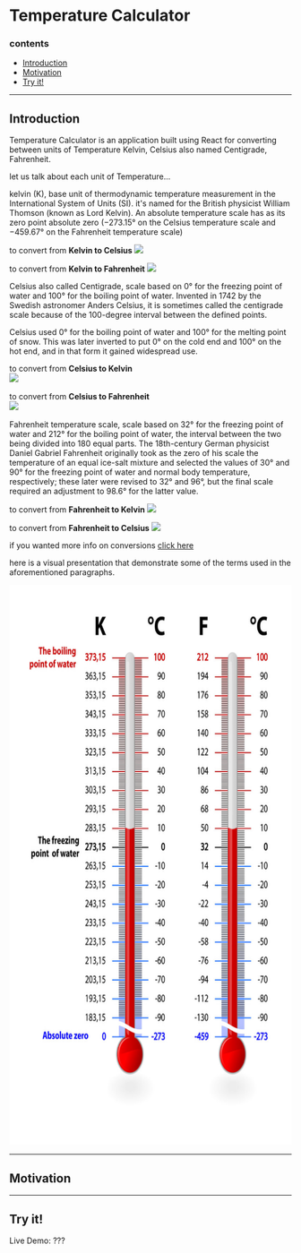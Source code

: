 # Temperature Calculator

### contents

-   [Introduction](#introduction)
-   [Motivation](#motivation)
-   [Try it!](#try-it!)

---

## Introduction

Temperature Calculator is an application built using React for converting between units of Temperature Kelvin, Celsius also named Centigrade, Fahrenheit.

let us talk about each unit of Temperature...

kelvin (K), base unit of thermodynamic temperature measurement in the International System of Units (SI). it's named for the British physicist William Thomson (known as Lord Kelvin). An absolute temperature scale has as its zero point absolute zero (−273.15° on the Celsius temperature scale and −459.67° on the Fahrenheit temperature scale)

to convert from **Kelvin to Celsius**
<img src="http://yuml.me/diagram/scruffy/class/[°C = K - 273.15{bg:blue}]" >

to convert from **Kelvin to Fahrenheit**
<img src="http://yuml.me/diagram/scruffy/class/[°F = (K - 273.15) × 9 / 5 + 32{bg:blue}]" >

Celsius also called Centigrade, scale based on 0° for the freezing point of water and 100° for the boiling point of water. Invented in 1742 by the Swedish astronomer Anders Celsius, it is sometimes called the centigrade scale because of the 100-degree interval between the defined points.

Celsius used 0° for the boiling point of water and 100° for the melting point of snow. This was later inverted to put 0° on the cold end and 100° on the hot end, and in that form it gained widespread use.

to convert from **Celsius to Kelvin** 
<br> <img src="http://yuml.me/diagram/scruffy/class/[K = °C + 273.15{bg:blue}]" >

to convert from **Celsius to Fahrenheit**
<br> <img src="http://yuml.me/diagram/scruffy/class/[°F = °C × (9 / 5) + 32{bg:blue}]" >

Fahrenheit temperature scale, scale based on 32° for the freezing point of water and 212° for the boiling point of water, the interval between the two being divided into 180 equal parts. The 18th-century German physicist Daniel Gabriel Fahrenheit originally took as the zero of his scale the temperature of an equal ice-salt mixture and selected the values of 30° and 90° for the freezing point of water and normal body temperature, respectively; these later were revised to 32° and 96°, but the final scale required an adjustment to 98.6° for the latter value.

to convert from **Fahrenheit to Kelvin**
<img src="http://yuml.me/diagram/scruffy/class/[K = (°F - 32) × 5 / 9 + 273.15{bg:blue}]" >

to convert from **Fahrenheit to Celsius**
<img src="http://yuml.me/diagram/scruffy/class/[°C = (°F - 32) × 5 / 9 {bg:blue}]" >

if you wanted more info on conversions [click here](https://byjus.com/temperature-conversion-formula/)

here is a visual presentation that demonstrate some of the terms used in the aforementioned paragraphs.

<img src="/src/assets/images/scales(k%2Cf%2Cc).jpeg" alt="unit of temperatures" width="550" height="1000">

---
## Motivation

---

## Try it!
Live Demo: ???
